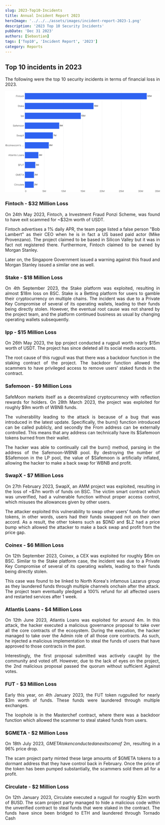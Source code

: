 ```yaml
---
slug: 2023-Top10-Incidents
title: Annual Incident Report 2023
heroImage: '../../../assets/images/incident-report-2023-1.png'
description: '2023 Top 10 Security Incidents'
pubDate: 'Dec 31 2023'
authors: [Sebastian]
tags: ['Top10', 'Incident Report', '2023']
category: Reports
---
```

<div align="justify">

## Top 10 incidents in 2023 

The following were the top 10 security incidents in terms of financial loss in 2023. 

![IMG-1](./1.png)

### Fintoch - $32 Million Loss

On 24th May 2023, Fintoch, a Investment Fraud Ponzi Scheme, was found to have exit scammed for ~$32m worth of USDT.

Fintoch advertises a 1% daily APR, the team page listed a false person "Bob Lambert" as their CEO when he is in fact a US based paid actor (Mike Provenzano). The project claimed to be based in Silicon Valley but it was in fact not registered there. Furthermore, Fintoch claimed to be owned by Morgan Stanley. 

Later on, the Singapore Government issued a warning against this fraud and Morgan Stanley issued a similar one as well.

### Stake - $18 Million Loss

On 4th September 2023, the Stake platform was exploited, resulting in almost $18m loss on BSC. Stake is a Betting platform for users to gamble their cryptocurrency on multiple chains. The incident was due to a Private Key Compromise of several of its operating wallets, leading to their funds being directly stolen. However, the eventual root cause was not shared by the project team, and the platform continued business as usual by changing operating wallets subsequently.

### Ipp - $15 Million Loss
On 26th May 2023, the Ipp project conducted a rugpull worth nearly $15m worth of USDT. The project has since deleted all its social media accounts.

The root cause of this rugpull was that there was a backdoor function in the staking contract of the project. The backdoor function allowed the scammers to have privileged access to remove users’ staked funds in the contract. 

### Safemoon - $9 Million Loss
SafeMoon markets itself as a decentralized cryptocurrency with reflection rewards for holders. On 28th March 2023, the project was exploited for roughly $9m worth of WBNB funds.

The vulnerability leading to the attack is because of a bug that was introduced in the latest update. Specifically, the burn() function introduced can be called publicly, and secondly the From address can be externally controlled. This means that any address can technically have its $Safemoon tokens burned from their wallet.

The hacker was able to continually call the burn() method, parsing in the address of the Safemoon-WBNB pool. By destroying the number of $Safemoon in the LP pool, the value of $Safemoon is artificially inflated, allowing the hacker to make a back swap for WBNB and profit. 

### SwapX - $7 Million Loss
On 27th February 2023, SwapX, an AMM project was exploited, resulting in the loss of ~$7m worth of funds on BSC. The victim smart contract which was unverified, had a vulnerable function without proper access control, which misuses the allowances given by other users.

The attacker exploited this vulnerability to swap other users’ funds for other tokens, in other words, users had their funds swapped not on their own accord. As a result, the other tokens such as $DND and $LZ had a price bump which allowed the attacker to make a back swap and profit from the price gap.

### Coinex - $6 Million Loss
On 12th September 2023, Coinex, a CEX was exploited for roughly $6m on BSC. Similar to the Stake platform case, the incident was due to a Private Key Compromise of several of its operating wallets, leading to their funds being directly stolen. 

This case was found to be linked to North Korea's infamous Lazarus group as they laundered funds through multiple channels onchain after the attack.
The project team eventually pledged a 100% refund for all affected users and restarted services after 1 week.

### Atlantis Loans - $4 Million Loss
On 12th June 2023, Atlantis Loans was exploited for around 4m. In this attack, the hacker executed a malicious governance proposal to take over all the core contracts of the ecosystem. During the execution, the hacker managed to take over the Admin role of all those core contracts. As such, he injected a malicious implementation to steal the funds of users that have approved to those contracts in the past.

Interestingly, the first proposal submitted was actively caught by the community and voted off. However, due to the lack of eyes on the project, the 2nd malicious proposal passed the quorum without sufficient Against votes.

### FUT - $3 Million Loss
Early this year, on 4th January 2023, the FUT token rugpulled for nearly $3m worth of funds. These funds were laundered through multiple exchanges.

The loophole is in the Masterchef contract, where there was a backdoor function which allowed the scammer to steal staked funds from users. 

### $GMETA - $2 Million Loss
On 18th July 2023, $GMETA token conducted an exit scam of ~$2m, resulting in a 96% price drop. 

The scam project party minted these large amounts of $GMETA tokens to a dormant address that they have control back in February. Once the price of the token has been pumped substantially, the scammers sold them all for a profit.


### Circulate - $2 Million Loss
On 12th January 2023, Circulate executed a rugpull for roughly $2m worth of BUSD. The scam project party managed to hide a malicious code within the unverified contract to steal funds that were staked in the contract. The funds have since been bridged to ETH and laundered through Tornado Cash

</div>
